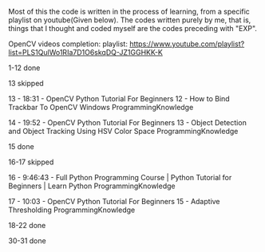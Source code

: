 Most of this the code is written in the process of learning, from a specific playlist on youtube(Given below).
The codes written purely by me, that is, things that I thought and coded myself are the codes preceding with "EXP".


OpenCV videos completion:
playlist: https://www.youtube.com/playlist?list=PLS1QulWo1RIa7D1O6skqDQ-JZ1GGHKK-K

1-12 done

13 skipped

13 - 18:31 - OpenCV Python Tutorial For Beginners 12 - How to Bind Trackbar To OpenCV Windows
ProgrammingKnowledge



14 - 19:52 - OpenCV Python Tutorial For Beginners 13 - Object Detection and Object Tracking Using HSV Color Space
ProgrammingKnowledge

15 done

16-17 skipped

16 - 9:46:43 - Full Python Programming Course | Python Tutorial for Beginners | Learn Python
ProgrammingKnowledge

17 - 10:03 - OpenCV Python Tutorial For Beginners 15 - Adaptive Thresholding
ProgrammingKnowledge

18-22 done

30-31 done
